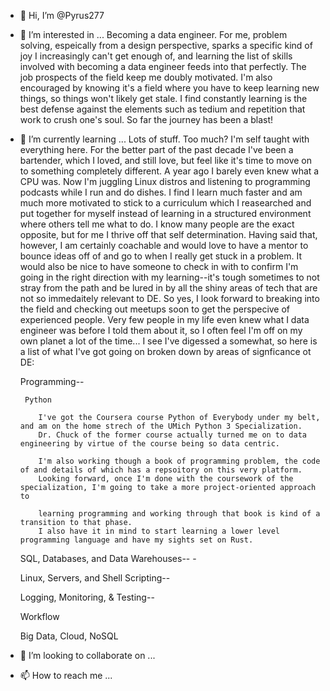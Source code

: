 - 👋 Hi, I’m @Pyrus277
- 👀 I’m interested in ...
       Becoming a data engineer. 
       For me, problem solving, espeically from a design perspective, sparks a specific kind of joy I increasingly can't get enough of, 
       and learning the list of skills involved with becoming a data engineer feeds into that perfectly. The job prospects of the field 
       keep me doubly motivated. I'm also encouraged by knowing it's a field where you have to keep learning new things, so things won't
       likely get stale. I find constantly learning is the best defense against the elements such as tedium and repetition that work to 
       crush one's soul. So far the journey has been a blast!
       
- 🌱 I’m currently learning ...
       Lots of stuff. Too much? I'm self taught with everything here. For the better part of the past decade I've been a bartender, 
       which I loved, and still love, but feel like it's time to move on to something completely different. A year ago I barely even knew 
       what a CPU was. Now I'm juggling Linux distros and listening to programming podcasts while I run and do dishes. 
       I find I learn much faster and am much more motivated to stick to a curriculum which I reasearched and put together for myself 
       instead of learning in a structured environment where others tell me what to do. I know many people are the exact opposite, but for 
       me I thrive off that self determination. Having said that, however, I am certainly coachable and would love to have a mentor to bounce 
       ideas off of and go to when I really get stuck in a problem. It would also be nice to have someone to check in with to confirm I'm 
       going in the right direction with my learning--it's tough sometimes to not stray from the path and be lured in by all the shiny areas 
       of tech that are not so immedaitely relevant to DE. So yes, I look forward to breaking into the field and checking out meetups soon 
       to get the perspecive of experienced people. Very few people in my life even knew what I data engineer was before I told them about 
       it, so I often feel I'm off on my own planet a lot of the time... I see I've digessed a somewhat, so here is a list of what I've got 
       going on broken down by areas of signficance ot DE:  
       
       
    Programming-- 
       
       Python
          
          I've got the Coursera course Python of Everybody under my belt, and am on the home strech of the UMich Python 3 Specialization.
          Dr. Chuck of the former course actually turned me on to data engineering by virtue of the course being so data centric. 
          
          I'm also working though a book of programming problem, the code of and details of which has a repsoitory on this very platform.
          Looking forward, once I'm done with the coursework of the specialization, I'm going to take a more project-oriented approach to 
          
          learning programming and working through that book is kind of a transition to that phase.
          I also have it in mind to start learning a lower level programming language and have my sights set on Rust. 
          
    SQL, Databases, and Data Warehouses--
           -
        
    Linux, Servers, and Shell Scripting--
        
    Logging, Monitoring, & Testing--
        
    Workflow
        
    Big Data, Cloud, NoSQL
        
        
        
        


- 💞️ I’m looking to collaborate on ...
- 📫 How to reach me ...

<!---
Pyrus277/Pyrus277 is a ✨ special ✨ repository because its `README.md` (this file) appears on your GitHub profile.
You can click the Preview link to take a look at your changes.
--->
